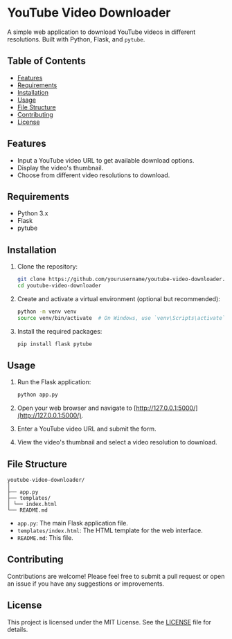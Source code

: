 # YouTube Video Downloader

A simple web application to download YouTube videos in different resolutions. Built with Python, Flask, and `pytube`.

## Table of Contents

- [Features](#features)
- [Requirements](#requirements)
- [Installation](#installation)
- [Usage](#usage)
- [File Structure](#file-structure)
- [Contributing](#contributing)
- [License](#license)

## Features

- Input a YouTube video URL to get available download options.
- Display the video's thumbnail.
- Choose from different video resolutions to download.

## Requirements

- Python 3.x
- Flask
- pytube

## Installation

1. Clone the repository:

    ```sh
    git clone https://github.com/yourusername/youtube-video-downloader.git
    cd youtube-video-downloader
    ```

2. Create and activate a virtual environment (optional but recommended):

    ```sh
    python -m venv venv
    source venv/bin/activate  # On Windows, use `venv\Scripts\activate`
    ```

3. Install the required packages:

    ```sh
    pip install flask pytube
    ```

## Usage

1. Run the Flask application:

    ```sh
    python app.py
    ```

2. Open your web browser and navigate to [http://127.0.0.1:5000/](http://127.0.0.1:5000/).

3. Enter a YouTube video URL and submit the form.

4. View the video's thumbnail and select a video resolution to download.

## File Structure

```
youtube-video-downloader/
│
├── app.py
├── templates/
│ └── index.html
└── README.md
```

- `app.py`: The main Flask application file.
- `templates/index.html`: The HTML template for the web interface.
- `README.md`: This file.

## Contributing

Contributions are welcome! Please feel free to submit a pull request or open an issue if you have any suggestions or improvements.

## License

This project is licensed under the MIT License. See the [LICENSE](LICENSE.txt) file for details.
